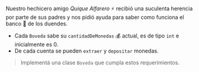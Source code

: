 Nuestro hechicero amigo _Quique Alfarero_ :zap: recibió una suculenta herencia por parte de sus padres y nos pidió ayuda para saber como funciona el banco :bank:  de los duendes.

* Cada `Boveda` sabe su `cantidadDeMonedas` :moneybag: actual, es de tipo `int` e inicialmente es 0.
* De cada cuenta se pueden `extraer` y `depositar` monedas.

> Implementá una clase `Boveda` que cumpla estos requerimientos.